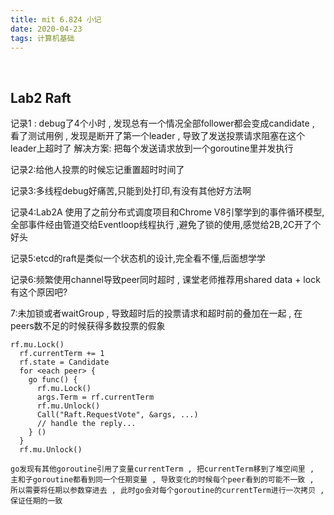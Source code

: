 ```yaml
---
title: mit 6.824 小记
date: 2020-04-23
tags: 计算机基础
---
```


&nbsp;

<!-- more -->

## Lab2 Raft

记录1 : debug了4个小时 , 发现总有一个情况全部follower都会变成candidate , 看了测试用例 , 发现是断开了第一个leader , 导致了发送投票请求阻塞在这个leader上超时了
解决方案: 把每个发送请求放到一个goroutine里并发执行

记录2:给他人投票的时候忘记重置超时时间了

记录3:多线程debug好痛苦,只能到处打印,有没有其他好方法啊

记录4:Lab2A 使用了之前分布式调度项目和Chrome V8引擎学到的事件循环模型,
全部事件经由管道交给Eventloop线程执行 ,避免了锁的使用,感觉给2B,2C开了个好头

记录5:etcd的raft是类似一个状态机的设计,完全看不懂,后面想学学

记录6:频繁使用channel导致peer同时超时 , 课堂老师推荐用shared data + lock 有这个原因吧?

7:未加锁或者waitGroup , 导致超时后的投票请求和超时前的叠加在一起 , 在peers数不足的时候获得多数投票的假象








```
rf.mu.Lock()
  rf.currentTerm += 1
  rf.state = Candidate
  for <each peer> {
    go func() {
      rf.mu.Lock()
      args.Term = rf.currentTerm
      rf.mu.Unlock()
      Call("Raft.RequestVote", &args, ...)
      // handle the reply...
    } ()
  }
  rf.mu.Unlock()

go发现有其他goroutine引用了变量currentTerm , 把currentTerm移到了堆空间里 , 主和子goroutine都看到同一个任期变量 , 导致变化的时候每个peer看到的可能不一致 , 
所以需要将任期以参数穿进去 , 此时go会对每个goroutine的currentTerm进行一次拷贝 , 保证任期的一致
```



